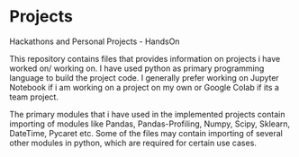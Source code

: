 # Projects
Hackathons and Personal Projects - HandsOn

This repository contains files that provides information on projects i have worked on/ working on. I have used python as primary programming language to build the project code. I generally prefer working on Jupyter Notebook if i am working on a project on my own or Google Colab if its a team project.

The primary modules that i have used in the implemented projects contain importing of modules like Pandas, Pandas-Profiling, Numpy, Scipy, Sklearn, DateTime, Pycaret etc. Some of the files may contain importing of several other modules in python, which are required for certain use cases.
